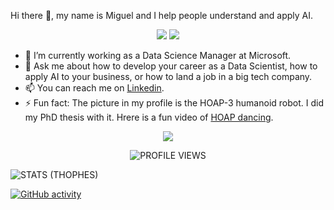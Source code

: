 Hi there 👋, my name is Miguel and I help people understand and apply AI.

<p align="center">
  <a href="https://www.linkedin.com/in/miguelgfierro/" target="_blank"><img src="https://img.shields.io/badge/Linkedin-Follow%20Miguel-blue?logo=linkedin" /></a>
  <a href="https://miguelgfierro.com?utm_source=github.com&utm_medium=profile&utm_campaign=github-readme" target="_blank"><img src="https://img.shields.io/badge/Blog-Visit%20miguelgfierro.com-blue.svg" /></a>
  <!--<a href="https://twitter.com/intent/follow?screen_name=miguelgfierro" target="_blank"><img src="https://img.shields.io/twitter/follow/miguelgfierro?style=social" /></a>-->
</p>

- 🔭 I’m currently working as a Data Science Manager at Microsoft.
- 💬 Ask me about how to develop your career as a Data Scientist, how to apply AI to your business, or how to land a job in a big tech company.
- 📫 You can reach me on [Linkedin](https://www.linkedin.com/in/miguelgfierro/).
- ⚡ Fun fact: The picture in my profile is the HOAP-3 humanoid robot. I did my PhD thesis with it. Hrere is a fun video of [HOAP dancing](https://www.youtube.com/watch?v=fbu2cYW08HQ).

<p align="center">
  <img src="https://github-readme-stats.vercel.app/api?username=miguelgfierro&count_private=true&show_icons=true&theme=react&include_all_commits=true&hide=contribs" />
</p>

<p align="center"><img src="https://komarev.com/ghpvc/?username=miguelgfierro&label=Profile%20views&color=blue&style=flat" alt="PROFILE VIEWS"/></p>

![STATS (THOPHES)](https://github-profile-trophy.vercel.app/?username=miguelgfierro&theme=gruvbox&margin-w=10&margin-h=15&column=8)

<p align="center">

  [![GitHub activity](https://activity-graph.herokuapp.com/graph?username=miguelgfierro&theme=react-dark)](https://github.com/miguelgfierro)

</p>

